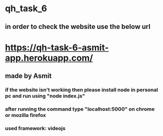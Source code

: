 # qh_task_6
## in order to check the website use the below url
# https://qh-task-6-asmit-app.herokuapp.com/
## made by Asmit 
### if the website isn't working then please install node in personal pc and run using "node index.js" 
### after running the command type "localhost:5000" on chrome or mozilla firefox
### used framework: videojs
